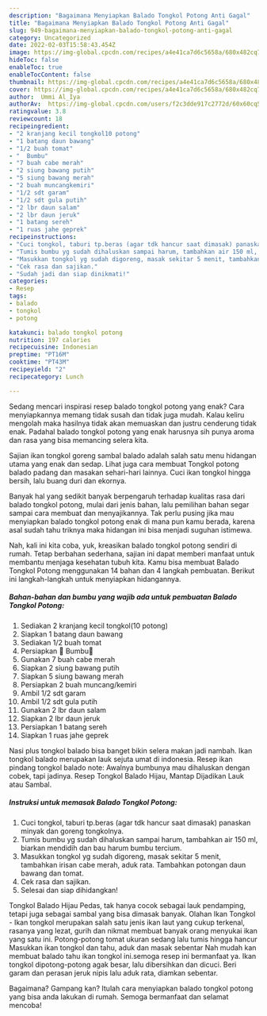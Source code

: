 ```yaml
---
description: "Bagaimana Menyiapkan Balado Tongkol Potong Anti Gagal"
title: "Bagaimana Menyiapkan Balado Tongkol Potong Anti Gagal"
slug: 949-bagaimana-menyiapkan-balado-tongkol-potong-anti-gagal
category: Uncategorized
date: 2022-02-03T15:58:43.454Z
image: https://img-global.cpcdn.com/recipes/a4e41ca7d6c5658a/680x482cq70/balado-tongkol-potong-foto-resep-utama.jpg
hideToc: false
enableToc: true
enableTocContent: false
thumbnail: https://img-global.cpcdn.com/recipes/a4e41ca7d6c5658a/680x482cq70/balado-tongkol-potong-foto-resep-utama.jpg
cover: https://img-global.cpcdn.com/recipes/a4e41ca7d6c5658a/680x482cq70/balado-tongkol-potong-foto-resep-utama.jpg
author:  Ummi Al_Iya
authorAv:  https://img-global.cpcdn.com/users/f2c3dde917c2772d/60x60cq50/avatar.jpg
ratingvalue: 3.8
reviewcount: 18
recipeingredient:
- "2 kranjang kecil tongkol10 potong"
- "1 batang daun bawang"
- "1/2 buah tomat"
- "  Bumbu"
- "7 buah cabe merah"
- "2 siung bawang putih"
- "5 siung bawang merah"
- "2 buah muncangkemiri"
- "1/2 sdt garam"
- "1/2 sdt gula putih"
- "2 lbr daun salam"
- "2 lbr daun jeruk"
- "1 batang sereh"
- "1 ruas jahe geprek"
recipeinstructions:
- "Cuci tongkol, taburi tp.beras (agar tdk hancur saat dimasak) panaskan minyak dan goreng tongkolnya."
- "Tumis bumbu yg sudah dihaluskan sampai harum, tambahkan air 150 ml, biarkan mendidih dan bau harum bumbu tercium."
- "Masukkan tongkol yg sudah digoreng, masak sekitar 5 menit, tambahkan irisan cabe merah, aduk rata. Tambahkan potongan daun bawang dan tomat."
- "Cek rasa dan sajikan."
- "Sudah jadi dan siap dinikmati!"
categories:
- Resep
tags:
- balado
- tongkol
- potong

katakunci: balado tongkol potong 
nutrition: 197 calories
recipecuisine: Indonesian
preptime: "PT16M"
cooktime: "PT43M"
recipeyield: "2"
recipecategory: Lunch

---
```



Sedang mencari inspirasi resep balado tongkol potong yang enak? Cara menyiapkannya memang tidak susah dan tidak juga mudah. Kalau keliru mengolah maka hasilnya tidak akan memuaskan dan justru cenderung tidak enak. Padahal balado tongkol potong yang enak harusnya sih punya aroma dan rasa yang bisa memancing selera kita.


Sajian ikan tongkol goreng sambal balado adalah salah satu menu hidangan utama yang enak dan sedap. Lihat juga cara membuat Tongkol potong balado padang dan masakan sehari-hari lainnya. Cuci ikan tongkol hingga bersih, lalu buang duri dan ekornya.

Banyak hal yang sedikit banyak berpengaruh terhadap kualitas rasa dari balado tongkol potong, mulai dari jenis bahan, lalu pemilihan bahan segar sampai cara membuat dan menyajikannya. Tak perlu pusing jika mau menyiapkan balado tongkol potong enak di mana pun kamu berada, karena asal sudah tahu triknya maka hidangan ini bisa menjadi suguhan istimewa.


Nah, kali ini kita coba, yuk, kreasikan balado tongkol potong sendiri di rumah. Tetap berbahan sederhana, sajian ini dapat memberi manfaat untuk membantu menjaga kesehatan tubuh kita. Kamu bisa membuat Balado Tongkol Potong menggunakan 14 bahan dan 4 langkah pembuatan. Berikut ini langkah-langkah untuk menyiapkan hidangannya.

<!--inarticleads1-->

##### Bahan-bahan dan bumbu yang wajib ada untuk pembuatan Balado Tongkol Potong:

1. Sediakan 2 kranjang kecil tongkol(10 potong)
1. Siapkan 1 batang daun bawang
1. Sediakan 1/2 buah tomat
1. Persiapkan  🌺 Bumbu🌺
1. Gunakan 7 buah cabe merah
1. Siapkan 2 siung bawang putih
1. Siapkan 5 siung bawang merah
1. Persiapkan 2 buah muncang/kemiri
1. Ambil 1/2 sdt garam
1. Ambil 1/2 sdt gula putih
1. Gunakan 2 lbr daun salam
1. Siapkan 2 lbr daun jeruk
1. Persiapkan 1 batang sereh
1. Siapkan 1 ruas jahe geprek


Nasi plus tongkol balado bisa banget bikin selera makan jadi nambah. Ikan tongkol balado merupakan lauk sejuta umat di indonesia. Resep ikan pindang tongkol balado note: Awalnya bumbunya mau dihaluskan dengan cobek, tapi jadinya. Resep Tongkol Balado Hijau, Mantap Dijadikan Lauk atau Sambal. 

<!--inarticleads2-->

##### Instruksi untuk memasak Balado Tongkol Potong:

1. Cuci tongkol, taburi tp.beras (agar tdk hancur saat dimasak) panaskan minyak dan goreng tongkolnya.
1. Tumis bumbu yg sudah dihaluskan sampai harum, tambahkan air 150 ml, biarkan mendidih dan bau harum bumbu tercium.
1. Masukkan tongkol yg sudah digoreng, masak sekitar 5 menit, tambahkan irisan cabe merah, aduk rata. Tambahkan potongan daun bawang dan tomat.
1. Cek rasa dan sajikan.
1. Selesai dan siap dihidangkan!

Tongkol Balado Hijau Pedas, tak hanya cocok sebagai lauk pendamping, tetapi juga sebagai sambal yang bisa dimasak banyak. Olahan Ikan Tongkol - Ikan tongkol merupakan salah satu jenis ikan laut yang cukup terkenal, rasanya yang lezat, gurih dan nikmat membuat banyak orang menyukai ikan yang satu ini. Potong-potong tomat ukuran sedang lalu tumis hingga hancur Masukkan ikan tongkol dan tahu, aduk dan masak sebentar Nah mudah kan membuat balado tahu ikan tongkol ini.semoga resep ini bermanfaat ya. Ikan tongkol dipotong-potong agak besar, lalu dibersihkan dan dicuci. Beri garam dan perasan jeruk nipis lalu aduk rata, diamkan sebentar. 

Bagaimana? Gampang kan? Itulah cara menyiapkan balado tongkol potong yang bisa anda lakukan di rumah. Semoga bermanfaat dan selamat mencoba!
